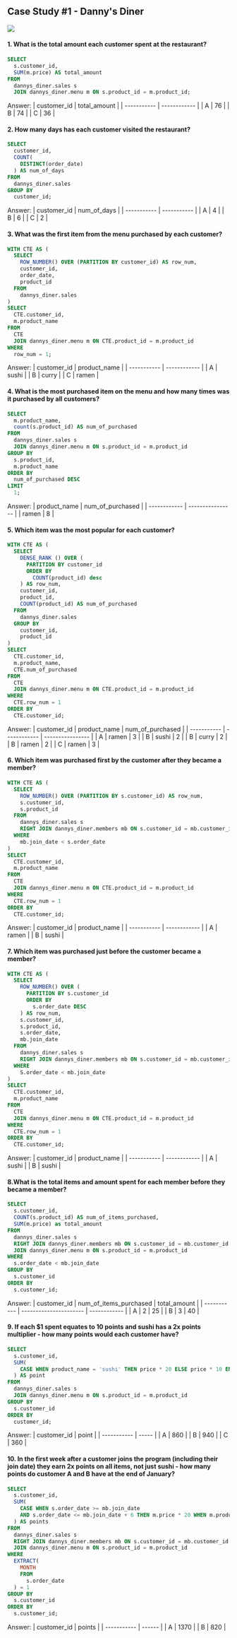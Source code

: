 ## Case Study #1 - Danny's Diner

<img src="https://8weeksqlchallenge.com/images/case-study-designs/1.png"/>

#### 1. What is the total amount each customer spent at the restaurant?

```SQL
SELECT 
  s.customer_id, 
  SUM(m.price) AS total_amount 
FROM 
  dannys_diner.sales s 
  JOIN dannys_diner.menu m ON s.product_id = m.product_id;
```
Answer:
| customer_id | total_amount |
| ----------- | ------------ |
| A           | 76           |
| B           | 74           |
| C           | 36           |

#### 2. How many days has each customer visited the restaurant?

```SQL
SELECT 
  customer_id, 
  COUNT(
    DISTINCT(order_date)
  ) AS num_of_days 
FROM 
  dannys_diner.sales 
GROUP BY 
  customer_id;
```
Answer:
| customer_id | num_of_days |
| ----------- | ----------- |
| A           | 4           |
| B           | 6           |
| C           | 2           |

#### 3. What was the first item from the menu purchased by each customer?

```SQL
WITH CTE AS (
  SELECT 
    ROW_NUMBER() OVER (PARTITION BY customer_id) AS row_num, 
    customer_id, 
    order_date, 
    product_id 
  FROM 
    dannys_diner.sales
) 
SELECT 
  CTE.customer_id, 
  m.product_name 
FROM 
  CTE 
  JOIN dannys_diner.menu m ON CTE.product_id = m.product_id 
WHERE 
  row_num = 1;
```
Answer:
| customer_id | product_name |
| -----------  | ------------ |
| A              | sushi        |
| B           | curry        |
| C           | ramen        |

#### 4. What is the most purchased item on the menu and how many times was it purchased by all customers?

```SQL
SELECT 
  m.product_name, 
  count(s.product_id) AS num_of_purchased 
FROM 
  dannys_diner.sales s 
  JOIN dannys_diner.menu m ON s.product_id = m.product_id 
GROUP BY 
  s.product_id, 
  m.product_name 
ORDER BY 
  num_of_purchased DESC
LIMIT 
  1;
```
Answer:
| product_name | num_of_purchased |
| ------------ | ---------------- |
| ramen        | 8                |


#### 5. Which item was the most popular for each customer?

```SQL
WITH CTE AS (
  SELECT 
    DENSE_RANK () OVER (
      PARTITION BY customer_id 
      ORDER BY 
        COUNT(product_id) desc
    ) AS row_num, 
    customer_id, 
    product_id, 
    COUNT(product_id) AS num_of_purchased 
  FROM 
    dannys_diner.sales 
  GROUP BY 
    customer_id, 
    product_id
) 
SELECT 
  CTE.customer_id, 
  m.product_name, 
  CTE.num_of_purchased 
FROM 
  CTE 
  JOIN dannys_diner.menu m ON CTE.product_id = m.product_id 
WHERE 
  CTE.row_num = 1 
ORDER BY 
  CTE.customer_id;
```

Answer:
| customer_id | product_name | num_of_purchased |
| ----------- | ------------ | ---------------- |
| A           | ramen        | 3                |
| B           | sushi        | 2                |
| B           | curry        | 2                |
| B           | ramen        | 2                |
| C           | ramen        | 3                |

#### 6. Which item was purchased first by the customer after they became a member?

```SQL
WITH CTE AS (
  SELECT 
    ROW_NUMBER() OVER (PARTITION BY s.customer_id) AS row_num, 
    s.customer_id, 
    s.product_id 
  FROM 
    dannys_diner.sales s 
    RIGHT JOIN dannys_diner.members mb ON s.customer_id = mb.customer_id 
  WHERE 
    mb.join_date < s.order_date
) 
SELECT 
  CTE.customer_id, 
  m.product_name 
FROM 
  CTE 
  JOIN dannys_diner.menu m ON CTE.product_id = m.product_id 
WHERE 
  CTE.row_num = 1 
ORDER BY 
  CTE.customer_id;
```
Answer:
| customer_id | product_name |
| ----------- | ------------ |
| A           | ramen        |
| B           | sushi        |

#### 7. Which item was purchased just before the customer became a member?

```SQL
WITH CTE AS (
  SELECT 
    ROW_NUMBER() OVER (
      PARTITION BY s.customer_id 
      ORDER BY 
        s.order_date DESC
    ) AS row_num, 
    s.customer_id, 
    s.product_id, 
    s.order_date, 
    mb.join_date 
  FROM 
    dannys_diner.sales s 
    RIGHT JOIN dannys_diner.members mb ON s.customer_id = mb.customer_id 
  WHERE 
    S.order_date < mb.join_date
) 
SELECT 
  CTE.customer_id, 
  m.product_name 
FROM 
  CTE 
  JOIN dannys_diner.menu m ON CTE.product_id = m.product_id 
WHERE 
  CTE.row_num = 1 
ORDER BY 
  CTE.customer_id;
```
Answer:
| customer_id | product_name |
| ----------- | ------------ |
| A           | sushi        |
| B           | sushi        |

#### 8.What is the total items and amount spent for each member before they became a member?

```SQL
SELECT 
  s.customer_id, 
  COUNT(s.product_id) AS num_of_items_purchased, 
  SUM(m.price) as total_amount 
FROM 
  dannys_diner.sales s 
  RIGHT JOIN dannys_diner.members mb ON s.customer_id = mb.customer_id 
  JOIN dannys_diner.menu m ON s.product_id = m.product_id 
WHERE 
  s.order_date < mb.join_date 
GROUP BY 
  s.customer_id 
ORDER BY 
  s.customer_id;
```
Answer:
| customer_id | num_of_items_purchased | total_amount |
| ----------- | ---------------------- | ------------ |
| A           | 2                      | 25           |
| B           | 3                      | 40           |

#### 9. If each $1 spent equates to 10 points and sushi has a 2x points multiplier - how many points would each customer have?

```SQL
SELECT 
  s.customer_id, 
  SUM(
    CASE WHEN product_name = 'sushi' THEN price * 20 ELSE price * 10 END
  ) AS point 
FROM 
  dannys_diner.sales s 
  JOIN dannys_diner.menu m ON s.product_id = m.product_id 
GROUP BY 
  s.customer_id 
ORDER BY 
  customer_id;
```
Answer:
| customer_id | point |
| ----------- | ----- |
| A           | 860   |
| B           | 940   |
| C           | 360   |

#### 10. In the first week after a customer joins the program (including their join date) they earn 2x points on all items, not just sushi - how many points do customer A and B have at the end of January?

```SQL
SELECT 
  s.customer_id, 
  SUM(
    CASE WHEN s.order_date >= mb.join_date 
    AND s.order_date <= mb.join_date + 6 THEN m.price * 20 WHEN m.product_name = 'sushi' THEN m.price * 20 ELSE m.price * 10 END
  ) AS points 
FROM 
  dannys_diner.sales s 
  RIGHT JOIN dannys_diner.members mb ON s.customer_id = mb.customer_id 
  JOIN dannys_diner.menu m ON s.product_id = m.product_id 
WHERE 
  EXTRACT(
    MONTH 
    FROM 
      s.order_date
  ) = 1 
GROUP BY 
  s.customer_id 
ORDER BY 
  s.customer_id;
```
Answer:
| customer_id | points |
| ----------- | ------ |
| A           | 1370   |
| B           | 820    |





